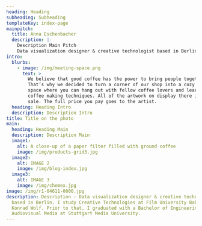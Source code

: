 ```yaml
---
heading: Heading
subheading: Subheading
templateKey: index-page
mainpitch:
  title: Anna Eschenbacher
  description: |-
    Description Main Pitch 
    Data visualization designer & creative technologist based in Berlin.
intro:
  blurbs:
    - image: /img/meeting-space.png
      text: >
        We believe that good coffee has the power to bring people together.
        That’s why we decided to turn a corner of our shop into a cozy meeting
        space where you can hang out with fellow coffee lovers and learn about
        coffee making techniques. All of the artwork on display there is for
        sale. The full price you pay goes to the artist.
  heading: Heading Intro
  description: Description Intro
title: Title on the photo
main:
  heading: Heading Main
  description: Description Main
  image1:
    alt: A close-up of a paper filter filled with ground coffee
    image: /img/products-grid3.jpg
  image2:
    alt: IMAGE 2
    image: /img/blog-index.jpg
  image3:
    alt: IMAGE 3
    image: /img/chemex.jpg
image: /img/r1-04611-0000.jpg
description: Description - Data visualization designer & creative technologist
  based in Berlin. I study Creative Technologies at Film University Babelsberg
  Konrad Wolf. Prior to that, I graduated with a Bachelor of Engineering in
  Audiovisual Media at Stuttgart Media University.
---
```

